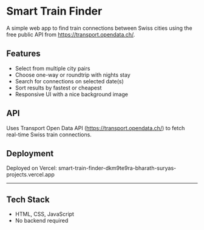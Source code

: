 # Smart Train Finder

A simple web app to find train connections between Swiss cities using the free public API from https://transport.opendata.ch/.

## Features

- Select from multiple city pairs
- Choose one-way or roundtrip with nights stay
- Search for connections on selected date(s)
- Sort results by fastest or cheapest
- Responsive UI with a nice background image

## API

Uses Transport Open Data API (https://transport.opendata.ch/) to fetch real-time Swiss train connections.

## Deployment

Deployed on Vercel: smart-train-finder-dkm9te9ra-bharath-suryas-projects.vercel.app

---

## Tech Stack

- HTML, CSS, JavaScript
- No backend required

